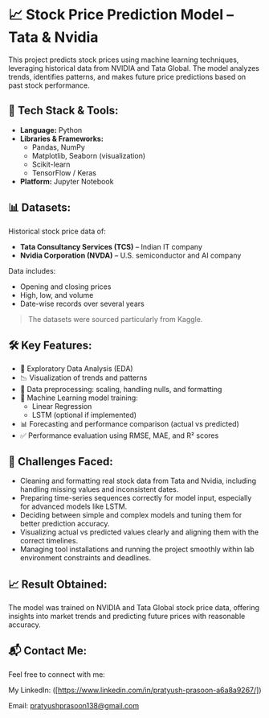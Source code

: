 # 📈 Stock Price Prediction Model – Tata & Nvidia

This project predicts stock prices using machine learning techniques, leveraging historical data from NVIDIA and Tata Global. The model analyzes trends, identifies patterns, and makes future price predictions based on past stock performance.

## 🧠 Tech Stack & Tools:

- **Language:** Python
- **Libraries & Frameworks:**
  - Pandas, NumPy
  - Matplotlib, Seaborn (visualization)
  - Scikit-learn
  - TensorFlow / Keras
- **Platform:** Jupyter Notebook

## 📊 Datasets:

Historical stock price data of:
- **Tata Consultancy Services (TCS)** – Indian IT company
- **Nvidia Corporation (NVDA)** – U.S. semiconductor and AI company

Data includes:
- Opening and closing prices
- High, low, and volume
- Date-wise records over several years

> The datasets were sourced particularly from Kaggle.

## 🛠️ Key Features:

- 📌 Exploratory Data Analysis (EDA)
- 📉 Visualization of trends and patterns
- 🧮 Data preprocessing: scaling, handling nulls, and formatting
- 🤖 Machine Learning model training:
  - Linear Regression
  - LSTM (optional if implemented)
- 📊 Forecasting and performance comparison (actual vs predicted)
- ✅ Performance evaluation using RMSE, MAE, and R² scores

## 🧩 Challenges Faced:
- Cleaning and formatting real stock data from Tata and Nvidia, including handling missing values and inconsistent dates.
- Preparing time-series sequences correctly for model input, especially for advanced models like LSTM.
- Deciding between simple and complex models and tuning them for better prediction accuracy.
- Visualizing actual vs predicted values clearly and aligning them with the correct timelines.
- Managing tool installations and running the project smoothly within lab environment constraints and deadlines.


## 📈 Result Obtained:
 The model was trained on NVIDIA and Tata Global stock price data, offering insights into market trends and predicting future prices with reasonable accuracy.

## 📬 Contact Me:
Feel free to connect with me:

My LinkedIn: ([https://www.linkedin.com/in/pratyush-prasoon-a6a8a9267/])

Email: pratyushprasoon138@gmail.com



